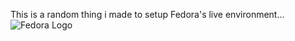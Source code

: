 This is a random thing i made to setup Fedora's live environment...
![Fedora Logo](https://www.google.com/search?q=fedora+linux+logo&oq=fedora+linux+logo&gs_lcrp=EgZjaHJvbWUyCQgAEEUYORiABDIHCAEQABiABDIICAIQABgWGB4yCAgDEAAYFhgeMg0IBBAAGIYDGIAEGIoFMg0IBRAAGIYDGIAEGIoFMg0IBhAAGIYDGIAEGIoFMgoIBxAAGIAEGKIEMgoICBAAGIAEGKIEMgoICRAAGIAEGKIEMgcIChAhGI8CMgcICxAhGI8C0gEINDM4MWowajSoAgGwAgE&client=ms-android-verizon-us-rvc3&sourceid=chrome-mobile&ie=UTF-8#vhid=sLrrcabxS3S3TM&vssid=_hiWraLCoCemlptQPwLWYwAs_40)
